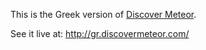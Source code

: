 This is the Greek version of [Discover Meteor](http://discovermeteor.com).

See it live at: http://gr.discovermeteor.com/

